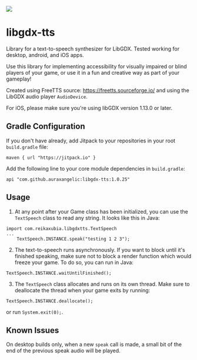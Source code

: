 [![](https://jitpack.io/v/auraxangelic/libgdx-tts.svg)](https://jitpack.io/#auraxangelic/libgdx-tts)

# libgdx-tts
Library for a text-to-speech synthesizer for LibGDX. Tested working for desktop, android, and iOS apps.

Use this library for implementing accessibility for visually impaired or blind players of your game, or use it in a fun and creative way as part of your gameplay!

Created using FreeTTS source: https://freetts.sourceforge.io/ and using the LibGDX audio player `AudioDevice`.

For iOS, please make sure you're using libGDX version 1.13.0 or later.

## Gradle Configuration

If you don't have already, add Jitpack to your repositories in your root `build.gradle` file:
```
maven { url "https://jitpack.io" }
```

Add the following line to your core module dependencies in `build.gradle`:
```
api "com.github.auraxangelic:libgdx-tts:1.0.25"
```

## Usage

1. At any point after your Game class has been initialized, you can use the `TextSpeech` class to read any string. It looks like this in Java:
```
import com.reikaxubia.libgdxtts.TextSpeech
...
    TextSpeech.INSTANCE.speak("testing 1 2 3");
```
2. The text-to-speech runs asynchronously. If you want to block until it's finished speaking, make sure not to block a render function which would freeze your game. To do so, you can run in Java:
```
TextSpeech.INSTANCE.waitUntilFinished();
```
3. The `TextSpeech` class allocates and runs on its own thread. Make sure to deallocate the thread when your game exits by running:
```
TextSpeech.INSTANCE.deallocate();
```
or run `System.exit(0);`.

## Known Issues
On desktop builds only, when a new `speak` call is made, a small bit of the end of the previous speak audio will be played.
